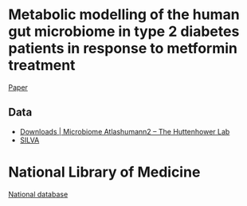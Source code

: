 # Metabolic modelling of the human gut microbiome in type 2 diabetes patients in response to metformin treatment

[Paper](https://www.nature.com/articles/s41540-022-00261-6#data-availability)
## Data
- [Downloads | Microbiome Atlas](https://www.microbiomeatlas.org/downloads.php)[humann2 – The Huttenhower Lab](https://huttenhower.sph.harvard.edu/humann2)
- [SILVA](https://www.arb-silva.de/download/archive/qiime/)

# National Library of Medicine
[National database](https://www.ncbi.nlm.nih.gov/gap/advanced_search/?TERM=microbiome)
